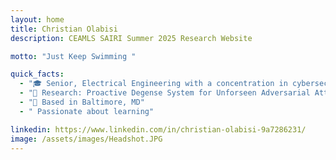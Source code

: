 ```yaml
---
layout: home
title: Christian Olabisi
description: CEAMLS SAIRI Summer 2025 Research Website

motto: "Just Keep Swimming "

quick_facts:
  - "🎓 Senior, Electrical Engineering with a concentration in cybersecurity  @ Morgan State University"
  - "🔬 Research: Proactive Degense System for Unforseen Adversarial Attacks "
  - "📍 Based in Baltimore, MD"
  - " Passionate about learning"

linkedin: https://www.linkedin.com/in/christian-olabisi-9a7286231/
image: /assets/images/Headshot.JPG
---
```

